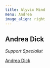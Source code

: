 ```yaml
---
title: Alyvix Mind
menu: Andrea
image_align: right
---
```


## **Andrea** Dick
*Support Specialist*

<div class="LI-profile-badge"  data-version="v1" data-size="medium" data-locale="en_US" data-type="horizontal" data-theme="light" data-vanity="andrea-dick-6a15639b"><a class="LI-simple-link" href='https://it.linkedin.com/in/andrea-dick-6a15639b?trk=profile-badge'>Andrea Dick</a></div>
